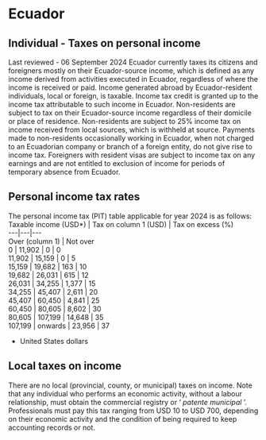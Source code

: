 # Ecuador
## Individual - Taxes on personal income
Last reviewed - 06 September 2024
Ecuador currently taxes its citizens and foreigners mostly on their Ecuador-source income, which is defined as any income derived from activities executed in Ecuador, regardless of where the income is received or paid.
Income generated abroad by Ecuador-resident individuals, local or foreign, is taxable. Income tax credit is granted up to the income tax attributable to such income in Ecuador.
Non-residents are subject to tax on their Ecuador-source income regardless of their domicile or place of residence. Non-residents are subject to 25% income tax on income received from local sources, which is withheld at source. Payments made to non-residents occasionally working in Ecuador, when not charged to an Ecuadorian company or branch of a foreign entity, do not give rise to income tax. Foreigners with resident visas are subject to income tax on any earnings and are not entitled to exclusion of income for periods of temporary absence from Ecuador.
## Personal income tax rates
The personal income tax (PIT) table applicable for year 2024 is as follows:
Taxable income (USD*) | Tax on column 1 (USD) | Tax on excess (%)  
---|---|---  
Over (column 1) | Not over  
0 | 11,902 | 0 | 0  
11,902 | 15,159 | 0 | 5  
15,159 | 19,682 | 163 | 10  
19,682 | 26,031 | 615 | 12  
26,031 | 34,255 | 1,377 | 15  
34,255 | 45,407 | 2,611 | 20  
45,407 | 60,450 | 4,841 | 25  
60,450 | 80,605 | 8,602 | 30  
80,605 | 107,199 | 14,648 | 35  
107,199 | onwards | 23,956 | 37  
* United States dollars
## Local taxes on income
There are no local (provincial, county, or municipal) taxes on income.
Note that any individual who performs an economic activity, without a labour relationship, must obtain the commercial registry or ‘ _patente municipal_ ’. Professionals must pay this tax ranging from USD 10 to USD 700, depending on their economic activity and the condition of being required to keep accounting records or not.
